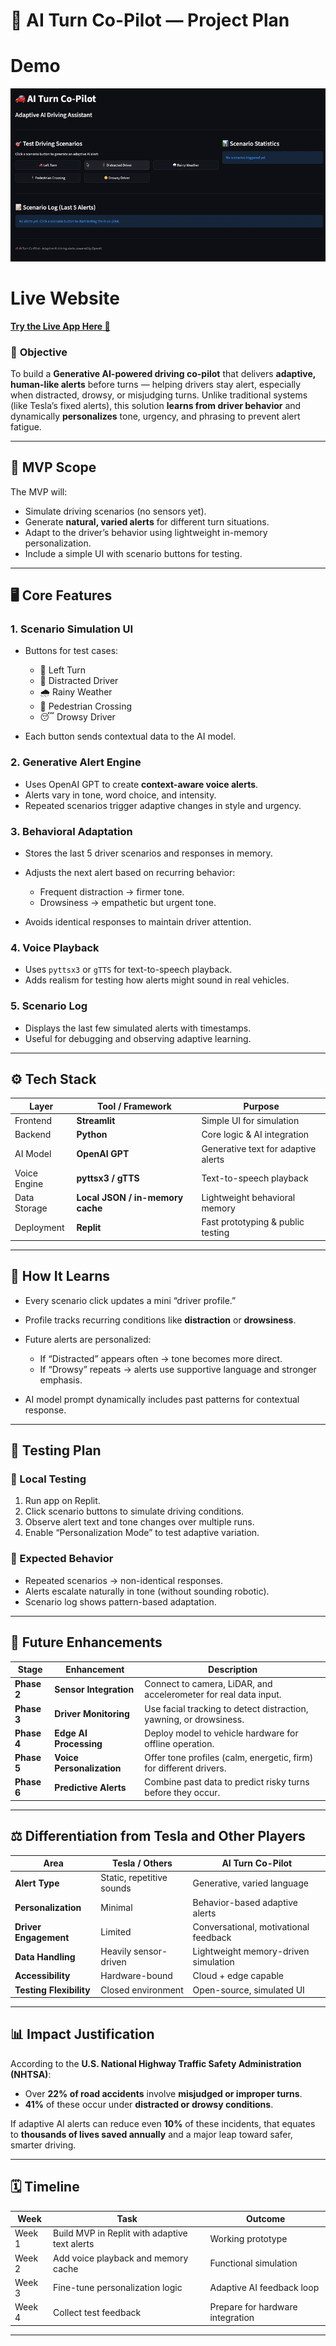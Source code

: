 # 🚗 AI Turn Co-Pilot — Project Plan

# Demo
![Demo](./demo.gif)

# Live Website
**[Try the Live App Here 🚀](https://ai-turn-co-pilot-binajkhan.replit.app/)**


### 🎯 **Objective**

To build a **Generative AI-powered driving co-pilot** that delivers **adaptive, human-like alerts** before turns — helping drivers stay alert, especially when distracted, drowsy, or misjudging turns.
Unlike traditional systems (like Tesla’s fixed alerts), this solution **learns from driver behavior** and dynamically **personalizes** tone, urgency, and phrasing to prevent alert fatigue.

---

## 🧩 **MVP Scope**

The MVP will:

* Simulate driving scenarios (no sensors yet).
* Generate **natural, varied alerts** for different turn situations.
* Adapt to the driver’s behavior using lightweight in-memory personalization.
* Include a simple UI with scenario buttons for testing.

---

## 🖥️ **Core Features**

### 1. **Scenario Simulation UI**

* Buttons for test cases:

  * 🚗 Left Turn
  * 🚦 Distracted Driver
  * 🌧️ Rainy Weather
  * 🚶 Pedestrian Crossing
  * 😴 Drowsy Driver
* Each button sends contextual data to the AI model.

### 2. **Generative Alert Engine**

* Uses OpenAI GPT to create **context-aware voice alerts**.
* Alerts vary in tone, word choice, and intensity.
* Repeated scenarios trigger adaptive changes in style and urgency.

### 3. **Behavioral Adaptation**

* Stores the last 5 driver scenarios and responses in memory.
* Adjusts the next alert based on recurring behavior:

  * Frequent distraction → firmer tone.
  * Drowsiness → empathetic but urgent tone.
* Avoids identical responses to maintain driver attention.

### 4. **Voice Playback**

* Uses `pyttsx3` or `gTTS` for text-to-speech playback.
* Adds realism for testing how alerts might sound in real vehicles.

### 5. **Scenario Log**

* Displays the last few simulated alerts with timestamps.
* Useful for debugging and observing adaptive learning.

---

## ⚙️ **Tech Stack**

| Layer        | Tool / Framework                 | Purpose                             |
| ------------ | -------------------------------- | ----------------------------------- |
| Frontend     | **Streamlit**                    | Simple UI for simulation            |
| Backend      | **Python**                       | Core logic & AI integration         |
| AI Model     | **OpenAI GPT**                   | Generative text for adaptive alerts |
| Voice Engine | **pyttsx3 / gTTS**               | Text-to-speech playback             |
| Data Storage | **Local JSON / in-memory cache** | Lightweight behavioral memory       |
| Deployment   | **Replit**                       | Fast prototyping & public testing   |

---

## 🧠 **How It Learns**

* Every scenario click updates a mini “driver profile.”
* Profile tracks recurring conditions like **distraction** or **drowsiness**.
* Future alerts are personalized:

  * If “Distracted” appears often → tone becomes more direct.
  * If “Drowsy” repeats → alerts use supportive language and stronger emphasis.
* AI model prompt dynamically includes past patterns for contextual response.

---

## 🧪 **Testing Plan**

### 🧍 Local Testing

1. Run app on Replit.
2. Click scenario buttons to simulate driving conditions.
3. Observe alert text and tone changes over multiple runs.
4. Enable “Personalization Mode” to test adaptive variation.

### 🧩 Expected Behavior

* Repeated scenarios → non-identical responses.
* Alerts escalate naturally in tone (without sounding robotic).
* Scenario log shows pattern-based adaptation.

---

## 🚀 **Future Enhancements**

| Stage       | Enhancement               | Description                                                        |
| ----------- | ------------------------- | ------------------------------------------------------------------ |
| **Phase 2** | **Sensor Integration**    | Connect to camera, LiDAR, and accelerometer for real data input.   |
| **Phase 3** | **Driver Monitoring**     | Use facial tracking to detect distraction, yawning, or drowsiness. |
| **Phase 4** | **Edge AI Processing**    | Deploy model to vehicle hardware for offline operation.            |
| **Phase 5** | **Voice Personalization** | Offer tone profiles (calm, energetic, firm) for different drivers. |
| **Phase 6** | **Predictive Alerts**     | Combine past data to predict risky turns before they occur.        |

---

## ⚖️ **Differentiation from Tesla and Other Players**

| Area                    | Tesla / Others            | AI Turn Co-Pilot                      |
| ----------------------- | ------------------------- | ------------------------------------- |
| **Alert Type**          | Static, repetitive sounds | Generative, varied language           |
| **Personalization**     | Minimal                   | Behavior-based adaptive alerts        |
| **Driver Engagement**   | Limited                   | Conversational, motivational feedback |
| **Data Handling**       | Heavily sensor-driven     | Lightweight memory-driven simulation  |
| **Accessibility**       | Hardware-bound            | Cloud + edge capable                  |
| **Testing Flexibility** | Closed environment        | Open-source, simulated UI             |

---

## 📊 **Impact Justification**

According to the **U.S. National Highway Traffic Safety Administration (NHTSA)**:

* Over **22% of road accidents** involve **misjudged or improper turns**.
* **41%** of these occur under **distracted or drowsy conditions**.

If adaptive AI alerts can reduce even **10%** of these incidents, that equates to **thousands of lives saved annually** and a major leap toward safer, smarter driving.

---

## 🗓️ **Timeline**

| Week   | Task                                          | Outcome                          |
| ------ | --------------------------------------------- | -------------------------------- |
| Week 1 | Build MVP in Replit with adaptive text alerts | Working prototype                |
| Week 2 | Add voice playback and memory cache           | Functional simulation            |
| Week 3 | Fine-tune personalization logic               | Adaptive AI feedback loop        |
| Week 4 | Collect test feedback                         | Prepare for hardware integration |

---
